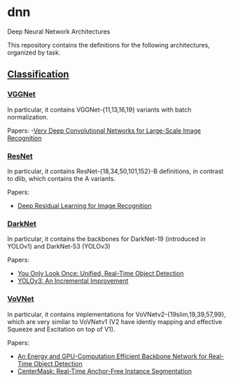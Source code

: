 # dnn
Deep Neural Network Architectures

This repository contains the definitions for the following architectures, organized by task.

## [Classification](./src/classification)

### [VGGNet](./src/classification/vggnet.h)

In particular, it contains VGGNet-{11,13,16,19} variants with batch normalization.

Papers:
-[Very Deep Convolutional Networks for Large-Scale Image Recognition](https://arxiv.org/abs/1409.1556)

### [ResNet](./src/classification/resnet.h)

In particular, it contains ResNet-{18,34,50,101,152}-B definitions, in contrast to dlib, which contains the A variants.

Papers:
- [Deep Residual Learning for Image Recognition](https://arxiv.org/abs/1512.03385)

### [DarkNet](./src/classification/darknet.h)

In particular, it contains the backbones for DarkNet-19 (introduced in YOLOv1) and DarkNet-53 (YOLOv3)

Papers:
- [You Only Look Once: Unified, Real-Time Object Detection](https://arxiv.org/abs/1506.02640)
- [YOLOv3: An Incremental Improvement](https://arxiv.org/abs/1804.02767)

### [VoVNet](./src/classification/vovnet.h)
In particular, it contains implementations for VoVNetv2-{19slim,19,39,57,99}, which are very similar to VoVNetv1 (V2 have identiy mapping and effective Squeeze and Excitation on top of V1).

Papers:
- [An Energy and GPU-Computation Efficient Backbone Network for Real-Time Object Detection](https://arxiv.org/abs/1904.09730)
- [CenterMask: Real-Time Anchor-Free Instance Segmentation](https://arxiv.org/abs/1911.06667)
